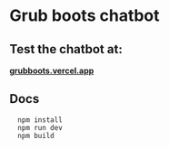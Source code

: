 # Grub boots chatbot 


## Test the chatbot at:

**[grubboots.vercel.app](http://www.grubboots.vercel.app)**


## Docs
```
  npm install
  npm run dev
  npm build
```
 

